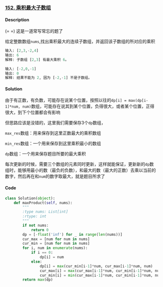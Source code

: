 ### [152. 乘积最大子数组](https://leetcode-cn.com/problems/maximum-product-subarray/)

#### Description

(= =) 这是一道常写常忘的题了

给定整数数组`nums`,找出乘积最大的连续子数组，并返回该子数组的所对应的乘积

```python
输入: [2,3,-2,4]
输出: 6
解释: 子数组 [2,3] 有最大乘积 6。
  
输入: [-2,0,-1]
输出: 0
解释: 结果不能为 2, 因为 [-2,-1] 不是子数组。
```



#### Solution

由于有正数，有负数，可能存在说某个位置，按照以往的`dp[i] = max(dp[i-1]*num, num)`数组，可能存在说其到某个位置，负得很大，或者某个位置，正得很大，到下个位置都会有影响

但思路应该是没错的，这里我们需要保存3个`dp`数组，

`max_res`数组：用来保存到这里正数最大的乘积数组

`min_res`数组：一个用来保存到这里乘积最小的数组

`dp`数组：一个用来保存题目所要的最大乘积

每次更新的时候，需要三个数组的元素同时更新，这样就能保证，更新新的`dp`数组时，能够用最小的数（最负的负数），和最大的数（最大的正数）去乘以当前的数字，然后再在和`num`的数字取最大，就是题目所求了



#### Code

```python
class Solution(object):
    def maxProduct(self, nums):
        """
        :type nums: List[int]
        :rtype: int
        """
        if not nums:
            return 0
        dp = [-float('inf') for _ in range(len(nums))]
        cur_max = [num for num in nums]
        cur_min = [num for num in nums]
        for i, num in enumerate(nums):
            if i == 0:
                dp[i] = num 
            else:
                dp[i] = max(cur_min[i-1]*num, cur_max[i-1]*num, num)
                cur_max[i] = max(cur_max[i-1]*num, cur_min[i-1]*num, num)
                cur_min[i] = min(cur_max[i-1]*num, cur_min[i-1]*num, num)
        return max(dp)
```

